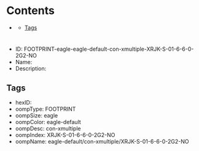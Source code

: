 



Contents
========

* [](#)
	* [Tags](#tags)

# 

- ID: FOOTPRINT-eagle-eagle-default-con-xmultiple-XRJK-S-01-6-6-0-2G2-NO
- Name: 
- Description: 

## Tags

- hexID: 
- oompType: FOOTPRINT
- oompSize: eagle
- oompColor: eagle-default
- oompDesc: con-xmultiple
- oompIndex: XRJK-S-01-6-6-0-2G2-NO
- oompName: eagle-default/con-xmultiple/XRJK-S-01-6-6-0-2G2-NO
